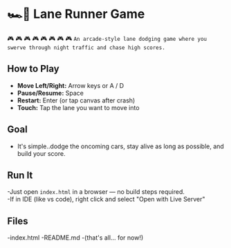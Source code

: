# 🏎️💨 Lane Runner Game

🎮 🎮 🎮 🎮 🎮 🎮 🎮 🎮
`An arcade-style lane dodging game where you swerve through night traffic and chase high scores.`

##  How to Play
- **Move Left/Right:** Arrow keys or A / D  
- **Pause/Resume:** Space  
- **Restart:** Enter (or tap canvas after crash)  
- **Touch:** Tap the lane you want to move into  

##  Goal 
- It's simple..dodge the oncoming cars, stay alive as long as possible, and build your score.

## Run It
-Just open `index.html` in a browser — no build steps required.  
-If in IDE (like vs code), right click and select "Open with Live Server"

## Files
-index.html
-README.md
-(that's all... for now!)
